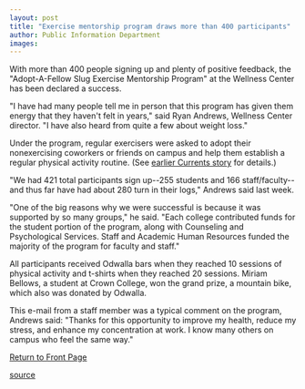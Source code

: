```yaml
---
layout: post
title: "Exercise mentorship program draws more than 400 participants"
author: Public Information Department
images:
---
```


With more than 400 people signing up and plenty of positive feedback, the "Adopt-A-Fellow Slug Exercise Mentorship Program" at the Wellness Center has been declared a success.  

"I have had many people tell me in person that this program has given them energy that they haven't felt in years," said Ryan Andrews, Wellness Center director. "I have also heard from quite a few about weight loss."   

Under the program, regular exercisers were asked to adopt their nonexercising coworkers or friends on campus and help them establish a regular physical activity routine. (See [earlier Currents story][1] for details.)  

"We had 421 total participants sign up--255 students and 166 staff/faculty--and thus far have had about 280 turn in their logs," Andrews said last week.  

"One of the big reasons why we were successful is because it was supported by so many groups," he said. "Each college contributed funds for the student portion of the program, along with Counseling and Psychological Services. Staff and Academic Human Resources funded the majority of the program for faculty and staff."   

All participants received Odwalla bars when they reached 10 sessions of physical activity and t-shirts when they reached 20 sessions. Miriam Bellows, a student at Crown College, won the grand prize, a mountain bike, which also was donated by Odwalla.  

This e-mail from a staff member was a typical comment on the program, Andrews said: "Thanks for this opportunity to improve my health, reduce my stress, and enhance my concentration at work. I know many others on campus who feel the same way."   

  

[Return to Front Page][2]

[1]: http://currents.ucsc.edu/04-05/01-10/fitness.asp
[2]: http://currents.ucsc.edu/

[source](http://www1.ucsc.edu/currents/04-05/03-21/brief-fitness.asp "Permalink to brief-fitness")

